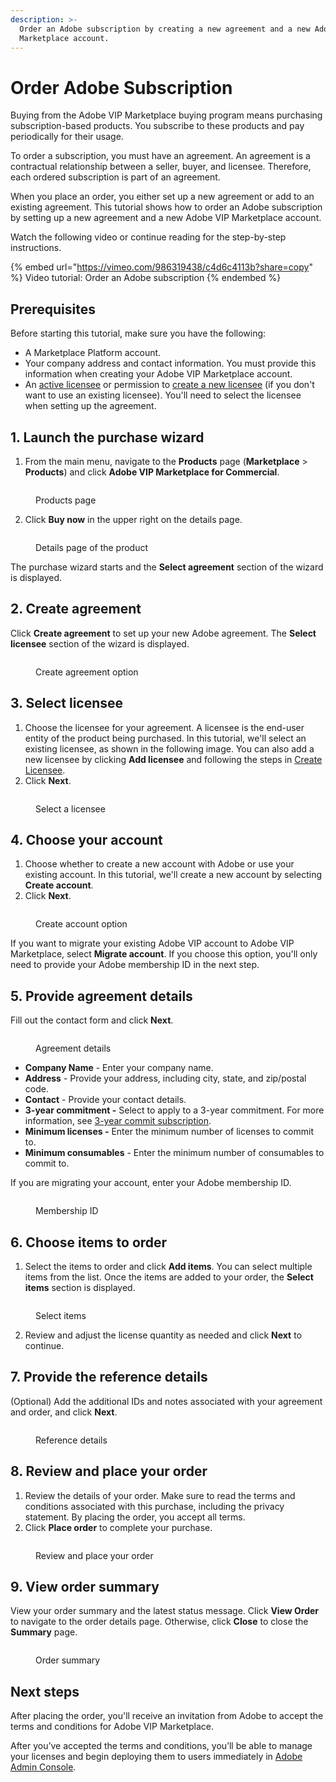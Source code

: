 ```yaml
---
description: >-
  Order an Adobe subscription by creating a new agreement and a new Adobe VIP
  Marketplace account.
---
```


# Order Adobe Subscription

Buying from the Adobe VIP Marketplace buying program means purchasing subscription-based products. You subscribe to these products and pay periodically for their usage.&#x20;

To order a subscription, you must have an agreement. An agreement is a contractual relationship between a seller, buyer, and licensee. Therefore, each ordered subscription is part of an agreement.&#x20;

When you place an order, you either set up a new agreement or add to an existing agreement. This tutorial shows how to order an Adobe subscription by setting up a new agreement and a new Adobe VIP Marketplace account.&#x20;

Watch the following video or continue reading for the step-by-step instructions.&#x20;

{% embed url="https://vimeo.com/986319438/c4d6c4113b?share=copy" %}
Video tutorial: Order an Adobe subscription
{% endembed %}

## Prerequisites

Before starting this tutorial, make sure you have the following:

* A Marketplace Platform account.
* Your company address and contact information. You must provide this information when creating your Adobe VIP Marketplace account.&#x20;
* An [active licensee](../../../modules-and-features/settings/licensees/licensee-states.md) or permission to [create a new licensee](../../../modules-and-features/settings/licensees/create-licensees.md) (if you don't want to use an existing licensee). You'll need to select the licensee when setting up the agreement.&#x20;

## 1. Launch the purchase wizard

1. From the main menu, navigate to the **Products** page (**Marketplace** > **Products**) and click **Adobe VIP Marketplace for Commercial**.

<figure><img src="../../../.gitbook/assets/adone_products.png" alt=""><figcaption><p>Products page</p></figcaption></figure>

2. Click **Buy now** in the upper right on the details page.

<figure><img src="../../../.gitbook/assets/adobe_buy_now.png" alt=""><figcaption><p>Details page of the product</p></figcaption></figure>

The purchase wizard starts and the **Select agreement** section of the wizard is displayed.

## 2. Create agreement

Click **Create agreement** to set up your new Adobe agreement. The **Select licensee** section of the wizard is displayed.

<figure><img src="../../../.gitbook/assets/Adobe-CreateAgreement.png" alt=""><figcaption><p>Create agreement option</p></figcaption></figure>

## 3. Select licensee

1. Choose the licensee for your agreement. A licensee is the end-user entity of the product being purchased. In this tutorial, we'll select an existing licensee, as shown in the following image. You can also add a new licensee by clicking **Add licensee** and following the steps in [Create Licensee](../../../modules-and-features/settings/licensees/create-licensees.md).
2. Click **Next**.&#x20;

<figure><img src="../../../.gitbook/assets/tutorial_adobe_licensee.png" alt=""><figcaption><p>Select a licensee</p></figcaption></figure>

## 4. Choose your account

1. Choose whether to create a new account with Adobe or use your existing account. In this tutorial, we'll create a new account by selecting **Create account**.&#x20;
2. Click **Next**.

<figure><img src="../../../.gitbook/assets/adobe_wizard_create_account.png" alt=""><figcaption><p>Create account option</p></figcaption></figure>

If you want to migrate your existing Adobe VIP account to Adobe VIP Marketplace, select **Migrate account**. If you choose this option, you'll only need to provide your Adobe membership ID in the next step.

## 5. Provide agreement details

Fill out the contact form and click **Next**.

<figure><img src="../../../.gitbook/assets/Agreementdetails (1).png" alt=""><figcaption><p>Agreement details</p></figcaption></figure>

* **Company Name** - Enter your company name.&#x20;
* **Address** - Provide your address, including city, state, and zip/postal code.&#x20;
* **Contact** - Provide your contact details.
* **3-year commitment -** Select to apply to a 3-year commitment. For more information, see [3-year commit subscription](https://helpx.adobe.com/uk/enterprise/vip/vip-subscription-term-options-marketplace.html).
* **Minimum licenses -** Enter the minimum number of licenses to commit to.
* **Minimum consumables** - Enter the minimum number of consumables to commit to.

If you are migrating your account, enter your Adobe membership ID.&#x20;

<figure><img src="../../../.gitbook/assets/MembershipID.png" alt=""><figcaption><p>Membership ID</p></figcaption></figure>

## 6. Choose items to order

1. Select the items to order and click **Add items**. You can select multiple items from the list. Once the items are added to your order, the **Select items** section is displayed.

<figure><img src="../../../.gitbook/assets/AdobeItems.png" alt=""><figcaption><p>Select items</p></figcaption></figure>

2. Review and adjust the license quantity as needed and click **Next** to continue.

## 7. Provide the reference details

(Optional) Add the additional IDs and notes associated with your agreement and order, and click **Next**.

<figure><img src="../../../.gitbook/assets/AddDetails.png" alt=""><figcaption><p>Reference details</p></figcaption></figure>

## 8. Review and place your order

1. Review the details of your order. Make sure to read the terms and conditions associated with this purchase, including the privacy statement. By placing the order, you accept all terms.
2. Click **Place order** to complete your purchase.

<figure><img src="../../../.gitbook/assets/adobe_review_terms.png" alt=""><figcaption><p>Review and place your order</p></figcaption></figure>

## 9. View order summary

View your order summary and the latest status message. Click **View Order** to navigate to the order details page. Otherwise, click **Close** to close the **Summary** page.

<figure><img src="../../../.gitbook/assets/image (1063).png" alt=""><figcaption><p>Order summary</p></figcaption></figure>

## Next steps

After placing the order, you'll receive an invitation from Adobe to accept the terms and conditions for Adobe VIP Marketplace.&#x20;

After you’ve accepted the terms and conditions, you’ll be able to manage your licenses and begin deploying them to users immediately in [Adobe Admin Console](https://adminconsole.adobe.com/).
